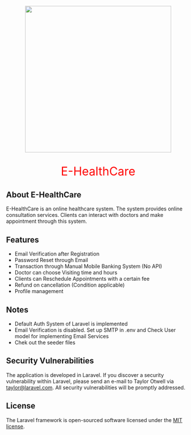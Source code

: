 <p align="center"><img src="https://raw.githubusercontent.com/laravel/art/master/logo-lockup/5%20SVG/2%20CMYK/1%20Full%20Color/laravel-logolockup-cmyk-red.svg" width="400"></p>
<p align="center" style="font-size: xx-large;color: red">E-HealthCare</p>



## About E-HealthCare

E-HealthCare is an online healthcare system. The system provides online consultation services. Clients can interact with doctors and make appointment through this system.

## Features

<ul>
<li>Email Verification after Registration</li>
<li>Password Reset through Email</li>
<li>Transaction through Manual Mobile Banking System (No API)</li>
<li>Doctor can choose Visiting time and hours</li>
<li>Clients can Reschedule Appointments with a certain fee</li>
<li>Refund on cancellation (Condition applicable)</li>
<li>Profile management</li>
</ul>

## Notes
<ul>
<li>Default Auth System of Laravel is implemented</li>
<li>Email Verification is disabled. Set up SMTP in .env and Check User model for implementing Email Services</li>
<li>Chek out the seeder files</li>
</ul>

## Security Vulnerabilities

The application is developed in Laravel. If you discover a security vulnerability within Laravel, please send an e-mail to Taylor Otwell via [taylor@laravel.com](mailto:taylor@laravel.com). All security vulnerabilities will be promptly addressed.

## License

The Laravel framework is open-sourced software licensed under the [MIT license](https://opensource.org/licenses/MIT).

